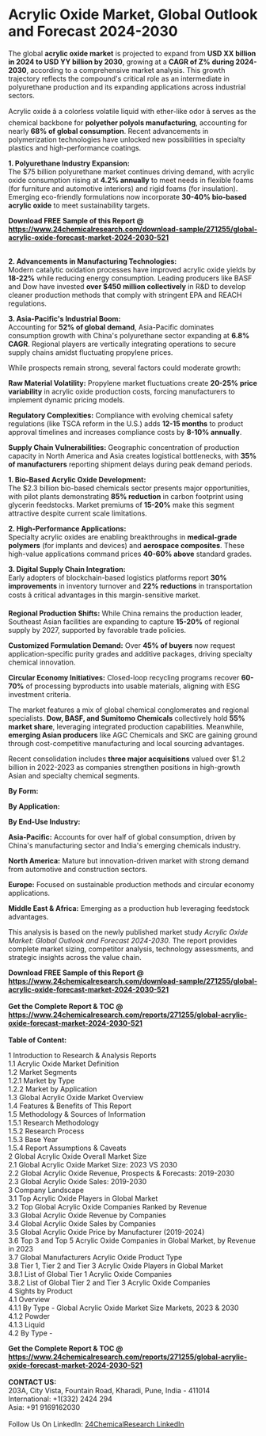 <h1>Acrylic Oxide Market, Global Outlook and Forecast 2024-2030</h1><p>The global <strong>acrylic oxide market</strong> is projected to expand from <strong>USD XX billion in 2024 to USD YY billion by 2030</strong>, growing at a <strong>CAGR of Z% during 2024-2030</strong>, according to a comprehensive market analysis. This growth trajectory reflects the compound's critical role as an intermediate in polyurethane production and its expanding applications across industrial sectors.</p><p>Acrylic oxide â a colorless volatile liquid with ether-like odor â serves as the chemical backbone for <strong>polyether polyols manufacturing</strong>, accounting for nearly <strong>68% of global consumption</strong>. Recent advancements in polymerization technologies have unlocked new possibilities in specialty plastics and high-performance coatings.</p><p><strong>1. Polyurethane Industry Expansion:</strong><br>
The $75 billion polyurethane market continues driving demand, with acrylic oxide consumption rising at <strong>4.2% annually</strong> to meet needs in flexible foams (for furniture and automotive interiors) and rigid foams (for insulation). Emerging eco-friendly formulations now incorporate <strong>30-40% bio-based acrylic oxide</strong> to meet sustainability targets.</p><div><b>Download FREE Sample of this Report @ 
            <a href="https://www.24chemicalresearch.com/download-sample/271255/global-acrylic-oxide-forecast-market-2024-2030-521">
            https://www.24chemicalresearch.com/download-sample/271255/global-acrylic-oxide-forecast-market-2024-2030-521</a></b></div><br><p><strong>2. Advancements in Manufacturing Technologies:</strong><br>
Modern catalytic oxidation processes have improved acrylic oxide yields by <strong>18-22%</strong> while reducing energy consumption. Leading producers like BASF and Dow have invested <strong>over $450 million collectively</strong> in R&amp;D to develop cleaner production methods that comply with stringent EPA and REACH regulations.</p><p><strong>3. Asia-Pacific's Industrial Boom:</strong><br>
Accounting for <strong>52% of global demand</strong>, Asia-Pacific dominates consumption growth with China's polyurethane sector expanding at <strong>6.8% CAGR</strong>. Regional players are vertically integrating operations to secure supply chains amidst fluctuating propylene prices.</p><p>While prospects remain strong, several factors could moderate growth:</p><p><strong>Raw Material Volatility:</strong> Propylene market fluctuations create <strong>20-25% price variability</strong> in acrylic oxide production costs, forcing manufacturers to implement dynamic pricing models.</p><p><strong>Regulatory Complexities:</strong> Compliance with evolving chemical safety regulations (like TSCA reform in the U.S.) adds <strong>12-15 months</strong> to product approval timelines and increases compliance costs by <strong>8-10% annually</strong>.</p><p><strong>Supply Chain Vulnerabilities:</strong> Geographic concentration of production capacity in North America and Asia creates logistical bottlenecks, with <strong>35% of manufacturers</strong> reporting shipment delays during peak demand periods.</p><p><strong>1. Bio-Based Acrylic Oxide Development:</strong><br>
The $2.3 billion bio-based chemicals sector presents major opportunities, with pilot plants demonstrating <strong>85% reduction</strong> in carbon footprint using glycerin feedstocks. Market premiums of <strong>15-20%</strong> make this segment attractive despite current scale limitations.</p><p><strong>2. High-Performance Applications:</strong><br>
Specialty acrylic oxides are enabling breakthroughs in <strong>medical-grade polymers</strong> (for implants and devices) and <strong>aerospace composites</strong>. These high-value applications command prices <strong>40-60% above</strong> standard grades.</p><p><strong>3. Digital Supply Chain Integration:</strong><br>
Early adopters of blockchain-based logistics platforms report <strong>30% improvements</strong> in inventory turnover and <strong>22% reductions</strong> in transportation costs â critical advantages in this margin-sensitive market.</p><p><strong>Regional Production Shifts:</strong> While China remains the production leader, Southeast Asian facilities are expanding to capture <strong>15-20%</strong> of regional supply by 2027, supported by favorable trade policies.</p><p><strong>Customized Formulation Demand:</strong> Over <strong>45% of buyers</strong> now request application-specific purity grades and additive packages, driving specialty chemical innovation.</p><p><strong>Circular Economy Initiatives:</strong> Closed-loop recycling programs recover <strong>60-70%</strong> of processing byproducts into usable materials, aligning with ESG investment criteria.</p><p>The market features a mix of global chemical conglomerates and regional specialists. <strong>Dow, BASF, and Sumitomo Chemicals</strong> collectively hold <strong>55% market share</strong>, leveraging integrated production capabilities. Meanwhile, <strong>emerging Asian producers</strong> like AGC Chemicals and SKC are gaining ground through cost-competitive manufacturing and local sourcing advantages.</p><p>Recent consolidation includes <strong>three major acquisitions</strong> valued over $1.2 billion in 2022-2023 as companies strengthen positions in high-growth Asian and specialty chemical segments.</p><p><strong>By Form:</strong></p><p><strong>By Application:</strong></p><p><strong>By End-Use Industry:</strong></p><p><strong>Asia-Pacific:</strong> Accounts for over half of global consumption, driven by China's manufacturing sector and India's emerging chemicals industry.</p><p><strong>North America:</strong> Mature but innovation-driven market with strong demand from automotive and construction sectors.</p><p><strong>Europe:</strong> Focused on sustainable production methods and circular economy applications.</p><p><strong>Middle East &amp; Africa:</strong> Emerging as a production hub leveraging feedstock advantages.</p><p>This analysis is based on the newly published market study <em>Acrylic Oxide Market: Global Outlook and Forecast 2024-2030</em>. The report provides complete market sizing, competitor analysis, technology assessments, and strategic insights across the value chain.</p><div><b>Download FREE Sample of this Report @ 
            <a href="https://www.24chemicalresearch.com/download-sample/271255/global-acrylic-oxide-forecast-market-2024-2030-521">
            https://www.24chemicalresearch.com/download-sample/271255/global-acrylic-oxide-forecast-market-2024-2030-521</a></b></div><br><div><b>Get the Complete Report & TOC @ 
            <a href="https://www.24chemicalresearch.com/reports/271255/global-acrylic-oxide-forecast-market-2024-2030-521">
            https://www.24chemicalresearch.com/reports/271255/global-acrylic-oxide-forecast-market-2024-2030-521</a></b></div><br>
            <b>Table of Content:</b><p>1 Introduction to Research & Analysis Reports<br />
    1.1 Acrylic Oxide Market Definition<br />
    1.2 Market Segments<br />
        1.2.1 Market by Type<br />
        1.2.2 Market by Application<br />
    1.3 Global Acrylic Oxide Market Overview<br />
    1.4 Features & Benefits of This Report<br />
    1.5 Methodology & Sources of Information<br />
        1.5.1 Research Methodology<br />
        1.5.2 Research Process<br />
        1.5.3 Base Year<br />
        1.5.4 Report Assumptions & Caveats<br />
2 Global Acrylic Oxide Overall Market Size<br />
    2.1 Global Acrylic Oxide Market Size: 2023 VS 2030<br />
    2.2 Global Acrylic Oxide Revenue, Prospects & Forecasts: 2019-2030<br />
    2.3 Global Acrylic Oxide Sales: 2019-2030<br />
3 Company Landscape<br />
    3.1 Top Acrylic Oxide Players in Global Market<br />
    3.2 Top Global Acrylic Oxide Companies Ranked by Revenue<br />
    3.3 Global Acrylic Oxide Revenue by Companies<br />
    3.4 Global Acrylic Oxide Sales by Companies<br />
    3.5 Global Acrylic Oxide Price by Manufacturer (2019-2024)<br />
    3.6 Top 3 and Top 5 Acrylic Oxide Companies in Global Market, by Revenue in 2023<br />
    3.7 Global Manufacturers Acrylic Oxide Product Type<br />
    3.8 Tier 1, Tier 2 and Tier 3 Acrylic Oxide Players in Global Market<br />
        3.8.1 List of Global Tier 1 Acrylic Oxide Companies<br />
        3.8.2 List of Global Tier 2 and Tier 3 Acrylic Oxide Companies<br />
4 Sights by Product<br />
    4.1 Overview<br />
        4.1.1 By Type - Global Acrylic Oxide Market Size Markets, 2023 & 2030<br />
        4.1.2 Powder<br />
        4.1.3 Liquid<br />
    4.2 By Type -</p><div><b>Get the Complete Report & TOC @ 
            <a href="https://www.24chemicalresearch.com/reports/271255/global-acrylic-oxide-forecast-market-2024-2030-521">
            https://www.24chemicalresearch.com/reports/271255/global-acrylic-oxide-forecast-market-2024-2030-521</a></b></div><br><b>CONTACT US:</b><br>
            203A, City Vista, Fountain Road, Kharadi, Pune, India - 411014<br>
            International: +1(332) 2424 294<br>
            Asia: +91 9169162030 <br><br>
            Follow Us On LinkedIn: <a href="https://www.linkedin.com/company/24chemicalresearch/">24ChemicalResearch LinkedIn</a>
